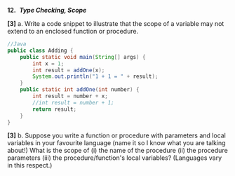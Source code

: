 










**12.**  **_Type Checking, Scope_** 

**[3]** a. Write a code snippet to illustrate that the scope of a variable may not extend to an enclosed function or procedure.
```java
//Java
public class Adding {
	public static void main(String[] args) {
		int x = 1;
		int result = addOne(x);
		System.out.println("1 + 1 = " + result);
	}
	public static int addOne(int number) {
		int result = number + x;
		//int result = number + 1;
		return result;
	}
}
```

**[3]** b. Suppose you write a function or procedure with parameters and local variables in your favourite language (name it so I know what you are talking about!) What is the scope of (i) the name of the procedure (ii) the procedure parameters (iii) the procedure/function's local variables? (Languages vary in this respect.)

